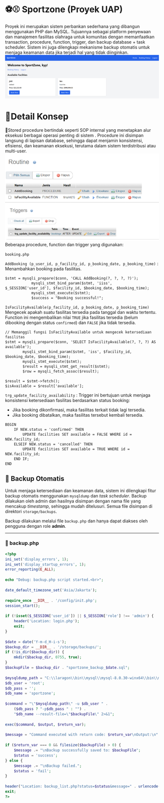 # ⚽⚾ Sportzone (Proyek UAP)
Proyek ini merupakan sistem perbankan sederhana yang dibangun menggunakan PHP dan MySQL. Tujuannya sebagai platform penyewaan dan manajemen fasilitas olahraga untuk komunitas dengan memanfaatkan transaction, procedure, function, trigger, dan backup database + task scheduler. Sistem ini juga dilengkapi mekanisme backup otomatis untuk menjaga keamanan data jika terjadi hal yang tidak diinginkan.
<img src="https://github.com/slabkim/sportzone/blob/main/imgAset/dashboard.png" >

<h1>📌Detail Konsep</h1>
👣Stored procedure bertindak seperti SOP internal yang menetapkan alur eksekusi berbagai operasi penting di sistem . Procedure ini disimpan langsung di lapisan database, sehingga dapat menjamin konsistensi, efisiensi, dan keamanan eksekusi, terutama dalam sistem terdistribusi atau multi-user.
<img src="https://github.com/slabkim/sportzone/blob/main/imgAset/routine.png" >
<img src="https://github.com/slabkim/sportzone/blob/main/imgAset/trigger.png" >
Beberapa procedure, function dan trigger yang digunakan:

`booking.php`


`AddBooking (p_user_id, p_facility_id, p_booking_date, p_booking_time)` : Menambahkan booking pada fasilitas.

```
$stmt = mysqli_prepare($conn, 'CALL AddBooking(?, ?, ?, ?)');
            mysqli_stmt_bind_param($stmt, 'iiss', $_SESSION['user_id'], $facility_id, $booking_date, $booking_time);
            mysqli_stmt_execute($stmt);
            $success = "Booking successful!";
```
 

`IsFacilityAvailable(p_facility_id, p_booking_date, p_booking_time)`
  Mengecek apakah suatu fasilitas tersedia pada tanggal dan waktu tertentu.  
  Function ini mengembalikan nilai `TRUE` jika fasilitas tersedia (belum dibooking dengan status `confirmed`) dan `FALSE` jika tidak tersedia.

```
// Memanggil fungsi IsFacilityAvailable untuk mengecek ketersediaan fasilitas
$stmt = mysqli_prepare($conn, 'SELECT IsFacilityAvailable(?, ?, ?) AS available');
        mysqli_stmt_bind_param($stmt, 'iss', $facility_id, $booking_date, $booking_time);
        mysqli_stmt_execute($stmt);
        $result = mysqli_stmt_get_result($stmt);
        $row = mysqli_fetch_assoc($result);

$result = $stmt->fetch();
$isAvailable = $result['available'];
```
`trg_update_facility_availability` : Trigger ini bertujuan untuk menjaga konsistensi ketersediaan fasilitas berdasarkan status booking:
- Jika booking dikonfirmasi, maka fasilitas terkait tidak lagi tersedia.
- Jika booking dibatalkan, maka fasilitas tersebut kembali tersedia.

``` 
BEGIN
    IF NEW.status = 'confirmed' THEN
        UPDATE facilities SET available = FALSE WHERE id = NEW.facility_id;
    ELSEIF NEW.status = 'cancelled' THEN
        UPDATE facilities SET available = TRUE WHERE id = NEW.facility_id;
    END IF;
END
```

## 💾 Backup Otomatis

Untuk menjaga ketersediaan dan keamanan data, sistem ini dilengkapi fitur backup otomatis menggunakan `mysqldump` dan *task scheduler*. Backup dilakukan oleh admin dan hasilnya disimpan dengan nama file yang mencakup *timestamp*, sehingga mudah ditelusuri. Semua file disimpan di direktori `storage/backups`.

Backup dilakukan melalui file `backup.php` dan hanya dapat diakses oleh pengguna dengan role **admin**.

---

### 📄 backup.php

```php
<?php
ini_set('display_errors', 1);
ini_set('display_startup_errors', 1);
error_reporting(E_ALL);

echo "Debug: backup.php script started.<br>";

date_default_timezone_set('Asia/Jakarta');

require_once __DIR__ . '/config/init.php';
session_start();

if (!isset($_SESSION['user_id']) || $_SESSION['role'] !== 'admin') {
    header('Location: login.php');
    exit;
}

$date = date('Y-m-d_H-i-s');
$backup_dir = __DIR__ . '/storage/backups/';
if (!is_dir($backup_dir)) {
    mkdir($backup_dir, 0755, true);
}
$backupFile = $backup_dir . "sportzone_backup_$date.sql";

$mysqldump_path = "C:\\laragon\\bin\\mysql\\mysql-8.0.30-winx64\\bin\\mysqldump.exe";
$db_user = 'root';
$db_pass = '';
$db_name = 'sportzone';

$command = "\"$mysqldump_path\" -u $db_user " .
    ($db_pass ? "-p$db_pass " : "") .
    "$db_name --result-file=\"$backupFile\" 2>&1";

exec($command, $output, $return_var);

$message = "Command executed with return code: $return_var\nOutput:\n" . implode("\n", $output);

if ($return_var === 0 && filesize($backupFile) > 0) {
    $message .= "\nBackup successfully saved to: $backupFile";
    $status = 'success';
} else {
    $message .= "\nBackup failed.";
    $status = 'fail';
}

header("Location: backup_list.php?status=$status&message=" . urlencode($message));
exit;
?>
```
